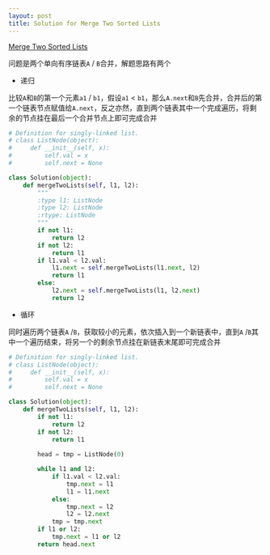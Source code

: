 ```yaml
---
layout: post
title: Solution for Merge Two Sorted Lists
---
```


[Merge Two Sorted Lists](https://leetcode.com/problems/merge-two-sorted-lists/description/)

问题是两个单向有序链表`A` / `B`合并，解题思路有两个

- 递归
  
比较`A`和`B`的第一个元素`a1` / `b1`，假设`a1` < `b1`，那么`A.next`和`B`先合并，合并后的第一个链表节点赋值给`A.next`，反之亦然，直到两个链表其中一个完成遍历，将剩余的节点挂在最后一个合并节点上即可完成合并

```python
# Definition for singly-linked list.
# class ListNode(object):
#     def __init__(self, x):
#         self.val = x
#         self.next = None

class Solution(object):
    def mergeTwoLists(self, l1, l2):
        """
        :type l1: ListNode
        :type l2: ListNode
        :rtype: ListNode
        """
        if not l1:
            return l2
        if not l2:
            return l1
        if l1.val < l2.val:
            l1.next = self.mergeTwoLists(l1.next, l2)
            return l1
        else:
            l2.next = self.mergeTwoLists(l1, l2.next)
            return l2
```

<!-- more -->

- 循环

同时遍历两个链表`A` /`B`，获取较小的元素，依次插入到一个新链表中，直到`A` /`B`其中一个遍历结束，将另一个的剩余节点挂在新链表末尾即可完成合并

```python
# Definition for singly-linked list.
# class ListNode(object):
#     def __init__(self, x):
#         self.val = x
#         self.next = None

class Solution(object):
    def mergeTwoLists(self, l1, l2):
        if not l1:
            return l2
        if not l2:
            return l1
        
        head = tmp = ListNode(0)

        while l1 and l2:
            if l1.val < l2.val:
                tmp.next = l1
                l1 = l1.next
            else:
                tmp.next = l2
                l2 = l2.next
            tmp = tmp.next
        if l1 or l2:
            tmp.next = l1 or l2
        return head.next
```
